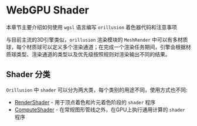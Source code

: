 # WebGPU Shader

本章节主要介绍如何使用 `wgsl` 语言编写 `orillusion` 着色器代码和注意事项

与目前主流的3D引擎类似，`orillusion` 渲染模块的 `MeshRender` 中可以有多材质球，每个材质球可以定义多个渲染通道；在完成一个渲染任务期间，引擎会根据材质球类型、渲染通道的类型以及优先级按照规则对渲染输出不同的结果。

## Shader 分类
`Orillusion` 中 `shader` 可以分为两大类，每个类别的用途不同，使用方式也不同:

- [RenderShader](./shader_material.md) - 用于顶点着色和片元着色阶段的 `shader` 程序
- [ComputeShader](./shader_compute.md) - 在常规图形管线之外，在GPU上执行通用计算的 `shader` 程序

 